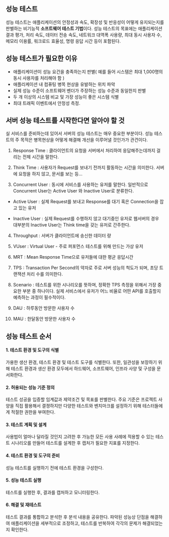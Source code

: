 ## 성능 테스트
성능 테스트는 애플리케이션의 안정성과 속도, 확장성 및 반응성이 어떻게 유지되는지를 판별하는 비기능적 **소프트웨어 테스트 기법**이다.
성능 테스트의 목표에는 애플리케이션 결과 평가, 처리 속도, 데이터 전송 속도, 네트워크 대역폭 사용량, 최대 동시 사용자 수, 메모리 이용률, 워크로드 효율성, 명령 응답 시간 등이 포함된다.

## 성능 테스트가 필요한 이유
- 애플리케이션이 성능 요건을 충족하는지 판별( 예를 들어 시스템은 최대 1,000명의 동시 사용자를 처리해야 함 )
- 애플리케이션 내 컴퓨팅 병목 현상을 유발하는 위치 파악
- 실제 성능 수준이 소프트웨어 벤더가 주장하는 성능 수준과 동일한지 판별
- 두 개 이상의 시스템 비교 및 가장 성능이 좋은 시스템 식별
- 최대 트래픽 이벤트에서 안정성 측정.

## 서버 성능 테스트를 시작한다면 알아야 할 것
실 서비스를 준비하는데 있어서 서버의 성능 테스트는 매우 중요한 부분이다.
성능 테스트의 주 목적은 병목현상을 어떻게 해결해 개선을 이루어낼 것인가가 관건이다.

1. Response Time : 클라이언트의 요청을 서버에서 처리하여 응답해주는데까지 걸리는 전체 시간을 말한다.

2. Think Time : 사용자가 Request를 보내기 전까지 활동하는 시간을 의미한다. 서버에 요청을 하지 않고, 문서를 보는 등...

3. Concurrent User : 동시에 서비스를 사용하는 유저를 말한다. 일반적으로 Concurrent User는 Active User 와 Inactive User로 분류한다.

- Active User : 실제 Request를 보내고 Response를 대기 혹은 Connection을 잡고 있는 유저

- Inactive User : 실제 Request를 수행하지 않고 대기중인 유저로 웹서버의 경우 대부분의 Inactive User는 Think time을 갖는 유저로 간주한다.

4. Throughput : 서버가 클라이언트에 송신한 데이터 량

5. VUser : Virtual User - 주로 퍼포먼스 테스트를 위해 만드는 가상 유저

6. MRT : Mean Response Time으로 유저들에 대한 평균 응답시간

7. TPS : Transaction Per Second의 약자로 주로 서버 성능의 척도가 되며, 초당 트랜잭션 처리 수를 의미한다.

8. Scenario : 테스트를 위한 시나리오를 뜻하며, 정확한 TPS 측정을 위해서 가장 중요한 부분 중 하나이다.
실제 서비스에서 유저가 어느 비율로 어떤 API를 호출할지 예측하는 과정이 필수적이다.

9. DAU : 하루동안 방문한 사용자 수

10. MAU : 한달동안 방문한 사용자 수

## 성능 테스트 순서
#### 1. 테스트 환경 및 도구의 식별
가용한 생산 환경, 테스트 환경 및 테스트 도구를 식별한다. 또한, 일관성을 보장하기 위해 테스트 환경과 생산 환경 모두에서 하드웨어, 소프트웨어, 인프라 사양 및 구성을 문서화한다.

#### 2. 허용되는 성능 기준 정의
테스트 성공을 입증할 임계값과 제약조건 및 목표를 판별한다.
주요 기준은 프로젝트 사양을 직접 활용해서 결졍하지만 다양한 테스트와 벤치마크를 설정하기 위해 테스터들에게 적절한 권한을 부여한다.

#### 3. 테스트 계획 및 설계
사용법이 얼마나 달라질 것인지 고려한 후 가능한 모든 사용 사례에 적용할 수 있는 테스트 시나리오를 만들어 테스트를 설계한 후 캡처가 필요한 지표를 지정한다.

#### 4. 테스트 환경 및 도구의 준비
성능 테스트를 실행하기 전에 테스트 환경을 구성한다.

#### 5. 성능 테스트 실행
테스트를 실행한 후, 결과를 캡처하고 모니터링한다.

#### 6. 해결 및 재테스트
테스트 결과를 통합하고 분석한 후 분석 내용을 공유한다.
파악된 성능상 단점을 해결하여 애플리케이션을 세부적으로 조정하고, 테스트를 반복하여 각각의 문제가 해결되었는지 확인한다.

